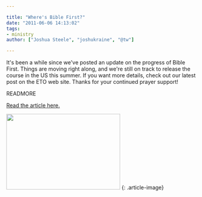 ```yaml
---

title: "Where's Bible First?"
date: "2011-06-06 14:13:02"
tags:
- ministry
author: ["Joshua Steele", "joshukraine", "@tw"]

---
```


It's been a while since we've posted an update on the progress of Bible First. Things are moving right along, and we're still on track to release the course in the US this summer. If you want more details, check out our latest post on the ETO web site. Thanks for your continued prayer support!

READMORE

<a title="Where's Bible First?" href="http://euroteamoutreach.org/index.php?p=ereport">Read the article here.</a>


<a href="//d21yo20tm8bmc2.cloudfront.net/2011/06/lessons.png"><img class="size-medium wp-image-1263" title="lessons" src="//d21yo20tm8bmc2.cloudfront.net/2011/06/lessons-300x199.png" alt="" width="300" height="199" /></a>
{: .article-image}
